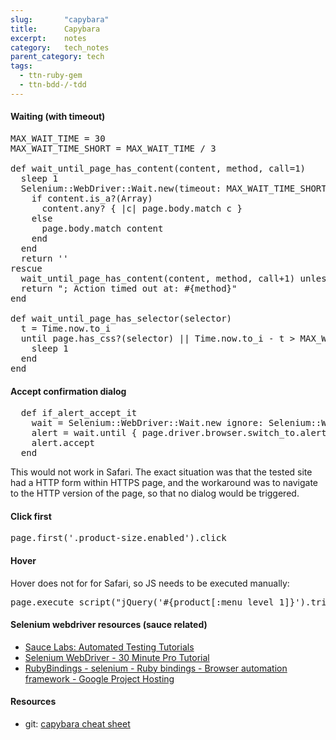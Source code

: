 ```yaml
---
slug:       "capybara"
title:      Capybara
excerpt:    notes
category:   tech_notes
parent_category: tech
tags:
  - ttn-ruby-gem
  - ttn-bdd-/-tdd
---
```


#### Waiting (with timeout)

<pre>MAX_WAIT_TIME = 30
MAX_WAIT_TIME_SHORT = MAX_WAIT_TIME / 3

def wait_until_page_has_content(content, method, call=1)
  sleep 1
  Selenium::WebDriver::Wait.new(timeout: MAX_WAIT_TIME_SHORT).until do
    if content.is_a?(Array)
      content.any? { |c| page.body.match c }
    else
      page.body.match content
    end
  end
  return ''
rescue
  wait_until_page_has_content(content, method, call+1) unless call == 3
  return "; Action timed out at: #{method}"
end

def wait_until_page_has_selector(selector)
  t = Time.now.to_i
  until page.has_css?(selector) || Time.now.to_i - t &gt; MAX_WAIT_TIME
    sleep 1
  end
end
</pre>

#### Accept confirmation dialog
<pre>  def if_alert_accept_it
    wait = Selenium::WebDriver::Wait.new ignore: Selenium::WebDriver::Error::NoAlertPresentError
    alert = wait.until { page.driver.browser.switch_to.alert }
    alert.accept
  end</pre>

This would not work in Safari. The exact situation was that the tested site had a HTTP form within HTTPS page, and the workaround was to navigate to the HTTP version of the page, so that no dialog would be triggered.

#### Click first

<pre>page.first('.product-size.enabled').click</pre>

#### Hover

Hover does not for for Safari, so JS needs to be executed manually:

<pre>page.execute_script("jQuery('#{product[:menu_level_1]}').trigger('mouseenter')")</pre>

#### Selenium webdriver resources (sauce related)

- <a href="https://saucelabs.com/docs/ondemand/getting-started/env/ruby/se2/linux"> Sauce Labs: Automated Testing Tutorials</a>
- <a href="https://saucelabs.com/selenium/selenium-webdriver">Selenium WebDriver - 30 Minute Pro Tutorial</a>
- <a href="https://code.google.com/p/selenium/wiki/RubyBindings">RubyBindings - selenium - Ruby bindings - Browser automation framework - Google Project Hosting</a>

#### Resources

- git: <a href="https://gist.github.com/bosskovic/db82766b0ea37b8e755e">capybara cheat sheet</a>

